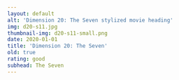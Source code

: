 ```yaml
---
layout: default
alt: 'Dimension 20: The Seven stylized movie heading'
img: d20-s11.jpg
thumbnail-img: d20-s11-small.png
date: 2020-01-01
title: 'Dimension 20: The Seven'
old: true
rating: good
subhead: The Seven
---
```

